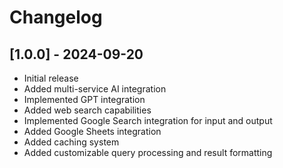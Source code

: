 # Changelog

## [1.0.0] - 2024-09-20
- Initial release
- Added multi-service AI integration
- Implemented GPT integration
- Added web search capabilities
- Implemented Google Search integration for input and output
- Added Google Sheets integration
- Added caching system
- Added customizable query processing and result formatting